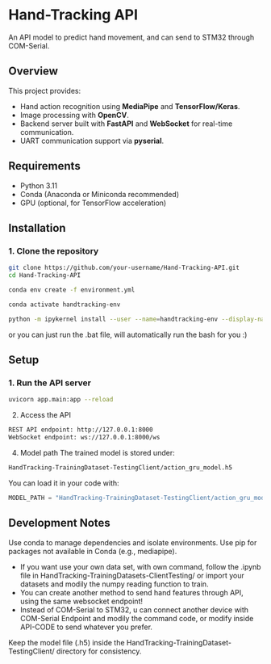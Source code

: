 # Hand-Tracking API
An API model to predict hand movement, and can send to STM32 through COM-Serial.

## Overview
This project provides:
- Hand action recognition using **MediaPipe** and **TensorFlow/Keras**.
- Image processing with **OpenCV**.
- Backend server built with **FastAPI** and **WebSocket** for real-time communication.
- UART communication support via **pyserial**.

## Requirements
- Python 3.11
- Conda (Anaconda or Miniconda recommended)
- GPU (optional, for TensorFlow acceleration)

## Installation

### 1. Clone the repository
```bash
git clone https://github.com/your-username/Hand-Tracking-API.git
cd Hand-Tracking-API

conda env create -f environment.yml

conda activate handtracking-env

python -m ipykernel install --user --name=handtracking-env --display-name "Python (handtracking-env)"
```
 or you can just run the .bat file, will automatically run the bash for you :)

## Setup

### 1. Run the API server
```bash
uvicorn app.main:app --reload
```

2. Access the API
```bash
REST API endpoint: http://127.0.0.1:8000
WebSocket endpoint: ws://127.0.0.1:8000/ws
```

4. Model path
The trained model is stored under:

```bash
HandTracking-TrainingDataset-TestingClient/action_gru_model.h5
```

You can load it in your code with:

```python
MODEL_PATH = "HandTracking-TrainingDataset-TestingClient/action_gru_model.h5"
```

## Development Notes
Use conda to manage dependencies and isolate environments.
Use pip for packages not available in Conda (e.g., mediapipe).

- If you want use your own data set, with own command, follow the .ipynb file in HandTracking-TrainingDatasets-ClientTesting/ or import your datasets and modily the numpy reading function to train.
- You can create another method to send hand features through API, using the same websocket endpoint!
- Instead of COM-Serial to STM32, u can connect another device with COM-Serial Endpoint and modily the command code, or modify inside API-CODE to send whatever you prefer.

Keep the model file (.h5) inside the HandTracking-TrainingDataset-TestingClient/ directory for consistency.
